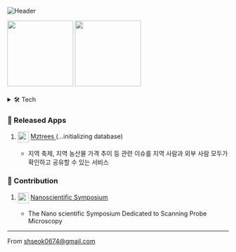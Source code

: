 ![Header](https://capsule-render.vercel.app/api?type=waving&height=200&text=%20Frontend%20Developer&fontAlign=50&fontAlignY=40&color=gradient)

<div align="start">
    <img width height = "150" src ="https://github-readme-stats.vercel.app/api?username=shseok&show_icons=true">
    <img width height = "150" src ="https://github-readme-stats.vercel.app/api/top-langs/?username=shseok&layout=compact">
</div>
<br/>
<details>
<summary>🛠️ Tech</summary>
    
### 🛠️ Domain & Skill
    
|Domain|Skill
|:---:|:---|
|Frontend|<img src="https://img.shields.io/badge/html5-E34F26?style=for-the-badge&logo=html5&logoColor=white"> <img src="https://img.shields.io/badge/css3-1572B6?style=for-the-badge&logo=css3&logoColor=white"> <img src="https://img.shields.io/badge/sass-CC6699?style=for-the-badge&logo=sass&logoColor=white"> <img src="https://img.shields.io/badge/styled components-DB7093?style=for-the-badge&logo=styled-components&logoColor=white"> <img src="https://img.shields.io/badge/javascript-F7DF1E?style=for-the-badge&logo=javascript&logoColor=black"> <img src="https://img.shields.io/badge/typescript-3178C6?style=for-the-badge&logo=typescript&logoColor=white"> <img src="https://img.shields.io/badge/react-61DAFB?style=for-the-badge&logo=react&logoColor=black"> <img src="https://img.shields.io/badge/next.js-000000?style=for-the-badge&logo=next.js&logoColor=white"> <img src="https://img.shields.io/badge/react native-61DAFB?style=for-the-badge&logo=react&logoColor=black"> <img src="https://img.shields.io/badge/flutter-02569B?style=for-the-badge&logo=flutter&logoColor=white">|
|Backend|<img src="https://img.shields.io/badge/express-000000?style=for-the-badge&logo=express&logoColor=white"> <img src="https://img.shields.io/badge/fastify-000000?style=for-the-badge&logo=fastify&logoColor=white"> <img src="https://img.shields.io/badge/php-777BB4?style=for-the-badge&logo=php&logoColor=white">|
|Database|<img src="https://img.shields.io/badge/mysql-4479A1?style=for-the-badge&logo=mysql&logoColor=white"> <img src="https://img.shields.io/badge/sqlite-003B57?style=for-the-badge&logo=sqlite&logoColor=white"> <img src="https://img.shields.io/badge/postgresql-4169E1?style=for-the-badge&logo=postgresql&logoColor=white"> <img src="https://img.shields.io/badge/firebase-FFCA28?style=for-the-badge&logo=firebase&logoColor=white"> <img src="https://img.shields.io/badge/mongodb-47A248?style=for-the-badge&logo=mongodb&logoColor=white"> <img src="https://img.shields.io/badge/prisma-2D3748?style=for-the-badge&logo=prisma&logoColor=white">|
|Infrastructure|<img src="https://img.shields.io/badge/aws ec2-FF9900?style=for-the-badge&logo=amazonec2&logoColor=black"> <img src="https://img.shields.io/badge/amazon ecr-FF9900?style=for-the-badge&logo=amazonecs&logoColor=black"> <img src="https://img.shields.io/badge/amazon ecs-FF9900?style=for-the-badge&logo=amazonecs&logoColor=black"> <img src="https://img.shields.io/badge/docker-2496ED?style=for-the-badge&logo=docker&logoColor=white"> <img src="https://img.shields.io/badge/terraform-7B42BC?style=for-the-badge&logo=terraform&logoColor=white"> <img src="https://img.shields.io/badge/github actions-2088FF?style=for-the-badge&logo=githubactions&logoColor=white"> <img src="https://img.shields.io/badge/cloudflare-F38020?style=for-the-badge&logo=cloudflare&logoColor=white"> <img src="https://img.shields.io/badge/vercel-000000?style=for-the-badge&logo=vercel&logoColor=white">|
</details>
    
<!-- [![shseok's github stats](https://github-readme-stats.vercel.app/api?username=shseok&count_private=true&show_icons=true)](https://github.com/anuraghazra/github-readme-stats) -->

###  🎉 Released Apps
<ol>
  <li> 
     <p> 
       <img width = "25" src="https://www.mztrees.com/favicon/favicon.ico" align="center"> 
          <a href = "https://www.mztrees.com/"> Mztrees </a> <span> (...initializing database) </span>
     </p> 
  </li>
  <ul>
      <li> 지역 축제, 지역 농산물 가격 추이 등 관련 이슈를 지역 사람과 외부 사람 모두가 확인하고 공유할 수 있는 서비스</li>
  </ul>
  
</ol>

###  🤝 Contribution
<ol>
  <li> 
     <p> 
       <img width = "25" src="https://nss-integration.s3.us-west-1.amazonaws.com/common/favicon.jpg" align="center"> 
          <a href = "https://event.nanoscientific.org/"> Nanoscientific Symposium </a>
     </p> 
  </li>
  <ul>
      <li> The Nano scientific Symposium Dedicated to Scanning Probe Microscopy </li>
  </ul>
  
</ol>


---

<div align="start">From <a href="mailto:shseok0674@gmail.com">shseok0674@gmail.com</a></div>
